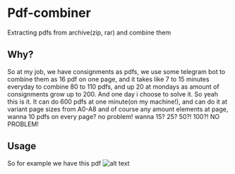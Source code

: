 # Pdf-combiner
 Extracting pdfs from archive(zip, rar) and combine them

## Why?
 So at my job, we have consignments as pdfs, we use some telegram bot to combine them as 16 pdf on one page, and it takes like 7 to 15 minutes everyday to combine 80 to 110 pdfs, and up 20 at mondays as amount of consignments grow up to 200. And one day i choose to solve it.
 So yeah this is it. It can do 600 pdfs at one minute(on my machine!), and can do it at variant page sizes from A0-A8 and of course any amount elements at page, wanna 10 pdfs on every page? no problem! wanna 15? 25? 50?! 100?! NO PROBLEM!
## Usage
 So for example we have this pdf 
![alt text](https://github.com/[DDExpo]/[Pdf-combiner]/blob/[main]/media/example_pdf?raw=true)
